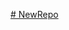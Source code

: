 [# NewRepo](https://github.com/AhmedElbelkasy25/Tasks/blob/87fd761f2bc8fb82f172b18619fa24fd3ec8f7ff/Program.cs)
